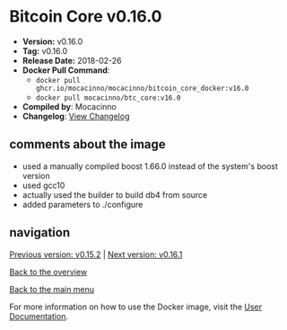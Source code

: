 # Bitcoin Core v0.16.0

- **Version:** v0.16.0
- **Tag:** v0.16.0
- **Release Date:** 2018-02-26
- **Docker Pull Command**:
  - `docker pull ghcr.io/mocacinno/mocacinno/bitcoin_core_docker:v16.0`
  - `docker pull mocacinno/btc_core:v16.0`
- **Compiled by**: Mocacinno
- **Changelog**: [View Changelog](https://github.com/bitcoin/bitcoin/blob/v0.16.0/doc/release-notes.md)

## comments about the image

- used a manually compiled boost 1.66.0 instead of the system's boost version
- used gcc10
- actually used the builder to build db4 from source
- added parameters to ./configure

## navigation

[Previous version: v0.15.2](./v15.2.md) | [Next version: v0.16.1](./v16.1.md)

[Back to the overview](./Readme.md)

[Back to the main menu](../Readme.md)

For more information on how to use the Docker image, visit the [User Documentation](../userdocs/Readme.md).
